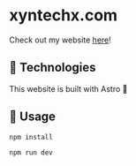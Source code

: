 # xyntechx.com
Check out my website [here](https://xyntechx.com/)!

## 🤖 Technologies
This website is built with Astro 🚀

## 🔨 Usage
```bash
npm install
```

```bash
npm run dev
```
